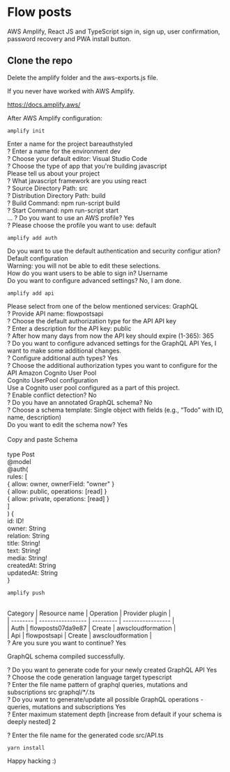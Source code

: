 # Flow posts

AWS Amplify, React JS and TypeScript sign in, sign up, user confirmation, password recovery and PWA install button.

## Clone the repo

Delete the amplify folder and the aws-exports.js file.

If you never have worked with AWS Amplify.

https://docs.amplify.aws/

After AWS Amplify configuration:

`amplify init`

Enter a name for the project bareauthstyled<br />
? Enter a name for the environment dev<br />
? Choose your default editor: Visual Studio Code<br />
? Choose the type of app that you're building javascript<br />
Please tell us about your project<br />
? What javascript framework are you using react<br />
? Source Directory Path: src<br />
? Distribution Directory Path: build<br />
? Build Command: npm run-script build<br />
? Start Command: npm run-script start<br />
...
? Do you want to use an AWS profile? Yes<br />
? Please choose the profile you want to use: default

`amplify add auth`

Do you want to use the default authentication and security configur
ation? Default configuration<br />
Warning: you will not be able to edit these selections.<br />
How do you want users to be able to sign in? Username<br />
Do you want to configure advanced settings? No, I am done.

`amplify add api`

Please select from one of the below mentioned services: GraphQL<br />
? Provide API name: flowpostsapi<br />
? Choose the default authorization type for the API API key<br />
? Enter a description for the API key: public<br />
? After how many days from now the API key should expire (1-365): 365<br />
? Do you want to configure advanced settings for the GraphQL API Yes, I want to make some additional changes.<br />
? Configure additional auth types? Yes<br />
? Choose the additional authorization types you want to configure for the API Amazon Cognito User Pool<br />
Cognito UserPool configuration<br />
Use a Cognito user pool configured as a part of this project.<br />
? Enable conflict detection? No<br />
? Do you have an annotated GraphQL schema? No<br />
? Choose a schema template: Single object with fields (e.g., “Todo” with ID, name, description)<br />
Do you want to edit the schema now? Yes<br />
<br />
Copy and paste Schema<br />
<br />
type Post<br />
@model<br />
@auth(<br />
rules: [<br />
{ allow: owner, ownerField: "owner" }<br />
{ allow: public, operations: [read] }<br />
{ allow: private, operations: [read] }<br />
]<br />
) {<br />
id: ID!<br />
owner: String<br />
relation: String<br />
title: String!<br />
text: String!<br />
media: String!<br />
createdAt: String<br />
updatedAt: String<br />
}<br />

`amplify push`

<br />
Category | Resource name     | Operation | Provider plugin   |<br />
| -------- | ----------------- | --------- | ----------------- |<br />
| Auth     | flowposts07da9e87 | Create    | awscloudformation |<br />
| Api      | flowpostsapi      | Create    | awscloudformation |<br />
? Are you sure you want to continue? Yes<br />

GraphQL schema compiled successfully.<br />

? Do you want to generate code for your newly created GraphQL API Yes<br />
? Choose the code generation language target typescript<br />
? Enter the file name pattern of graphql queries, mutations and subscriptions src graphql/\*_/_.ts<br />
? Do you want to generate/update all possible GraphQL operations - queries, mutations and subscriptions Yes<br />
? Enter maximum statement depth [increase from default if your schema is deeply nested] 2<br />

? Enter the file name for the generated code src/API.ts<br />

`yarn install`

Happy hacking :)
